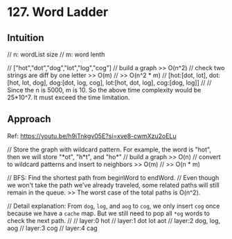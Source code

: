 # 127. Word Ladder

## Intuition
// n: wordList size
// m: word lenth

// ["hot","dot","dog","lot","log","cog"]
// build a graph >> O(n^2)
//   check two strings are diff by one letter >> O(m)
// >> O(n^2 * m)
// [hot:[dot, lot], dot:[hot, lot, dog], dog:[dot, log, cog], lot:[hot, dot, log], cog:[dog, log]]
// 
// Since the n is 5000, m is 10. So the above time complexity would be 25*10^7. It must exceed the time limitation.

## Approach
Ref: https://youtu.be/h9iTnkgv05E?si=xve8-cwmXzu2oELu

// Store the graph with wildcard pattern. For example, the word is "hot", then we will store "\*ot", "h\*t", and "ho\*"
// build a graph >> O(n)
//   convert to wildcard patterns and insert to neighbors >> O(m)
// >> O(n * m)

// BFS: Find the shortest path from beginWord to endWord.
// Even though we won't take the path we've already traveled, some related paths will still remain in the queue. >> The worst case of the total paths is O(n^2).

// Detail explanation: From `dog`, `log`, and `aog` to `cog`, we only insert `cog` once because we have a `cache` map. But we still need to pop all `*og` words to check the next path.
// 
// layer:0      hot
// layer:1 dot  lot  aot
// layer:2 dog, log, aog
// layer:3      cog
// layer:4      cag